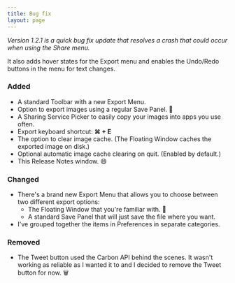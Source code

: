 ```yaml
---
title: Bug fix
layout: page
---
```


_Version 1.2.1 is a quick bug fix update that resolves a crash that could occur when using the Share menu._

It also adds hover states for the Export menu and enables the Undo/Redo buttons in the menu for text changes.

### Added

* A standard Toolbar with a new Export Menu.
* Option to export images using a regular Save Panel. 💾
* A Sharing Service Picker to easily copy your images into apps you use often.
* Export keyboard shortcut: **⌘ + E**
* The option to clear image cache. (The Floating Window caches the exported image on disk.)
* Optional automatic image cache clearing on quit. (Enabled by default.)
* This Release Notes window. 😄

### Changed

* There's a brand new Export Menu that allows you to choose between two different export options:
  * The Floating Window that you're familiar with. 👻
  * A standard Save Panel that will just save the file where you want.
* I've grouped together the items in Preferences in separate categories.

### Removed

* The Tweet button used the Carbon API behind the scenes. It wasn't working as reliable as I wanted it to and I decided to remove the Tweet button for now. 🗑

